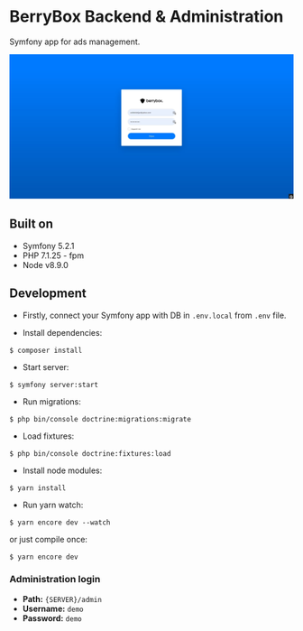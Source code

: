 # BerryBox Backend & Administration
Symfony app for ads management.

![Screenshot](./screenshot.jpg?raw=true)

## Built on
- Symfony 5.2.1
- PHP 7.1.25 - fpm
- Node v8.9.0

## Development

- Firstly, connect your Symfony app with DB in `.env.local` from `.env` file.

- Install dependencies:

```shell
$ composer install
```

- Start server:

```shell
$ symfony server:start
```

- Run migrations:

```shell
$ php bin/console doctrine:migrations:migrate
```

- Load fixtures:

```shell
$ php bin/console doctrine:fixtures:load
```

- Install node modules:

```shell
$ yarn install
```

- Run yarn watch:

```shell
$ yarn encore dev --watch
```

or just compile once:
```shell
$ yarn encore dev
```


### Administration login

- **Path:** `{SERVER}/admin`
- **Username:** `demo`
- **Password:** `demo`
